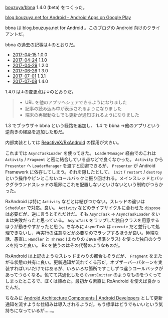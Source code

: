 [bouzuya/bbna][] 1.4.0 (beta) をつくった。

[blog.bouzuya.net for Android - Android Apps on Google Play](https://play.google.com/store/apps/details?id=net.bouzuya.blog&hl=en)

bbna は blog.bouzuya.net for Android 。このブログの Android 向けのクライアントだ。

bbna の過去の記事は↓のとおりだ。

- [2017-04-15][] 1.0.0
- [2017-04-24][] 1.1.0
- [2017-04-29][] 1.2.0
- [2017-06-26][] 1.3.0
- [2017-07-01][] 1.3.1
- [2017-07-08][] 1.4.0

1.4.0 は↓の変更点は↓のとおりだ。

> - URL を他のアプリへシェアできるようになりました
> - 記事の読み込み中が表示されるようになりました
> - 端末の再起動なしでも更新が通知されるようになりました

1.3 でブラウザ→ bbna という経路を追加し、 1.4 で bbna →他のアプリという逆向きの経路を追加した形だ。

内部実装としては [ReactiveX/RxAndroid][] の採用が大きい。

これまでは `AsyncTaskLoader` を使ってきた。 `LoaderManager` 経由でのこれは `Activity` / `Fragment` と密に結合している点などで良くなかった。 `Activity` から `Presenter` へ `LoaderManager` を渡すと回避できるが、 `Presenter` が Android Framework に依存してしまう。それを隠したとして、 `init` / `restart` / `destroy` という操作やピンとこないコールバックに振り回される。メインスレッドとバックグラウンドスレッドの境界にこれを配置しないといけないという制約がつらかった。

RxAndroid は特に `Activity` などとは結びつかない。スレッドの違いは `Scheduler` で対応。良い。 `Activity` などのライフサイクルに合わせた `dispose` は必要だが、逆に言うとそれだけだ。そも `AsyncTask` -> `AsyncTaskLoader` をいまは失敗だったと思っている。 `AsyncTask` をラップした独自クラスを用意するほうが動きやすかったと思う。ちなみに `AsyncTask` は `execute` だと並行して処理できないし、再実行の注意などが必要なのでラップするほうが良い。極端な話、愚直に `Handler` と `Thread` (まわりの Java 標準クラス) を使った独自のクラスを持つと良い。 Rx を使うのはその代替のようなものだ。

RxAndroid は上記のようなスレッドまわりの都合もそうだが、 `Fragment` をまたがる状態の共有に良い。更新通知が流れてくる形だ。オブザーバーパターンを実装すればいいだけではあるが、いろいろな箇所ですこしずつ違うコールバックがあってつらくなる。慌てて共通化したら `EventEmitter` のようなものをつくってしまったところで、ぼくは諦めた。最初から素直に RxAndroid を使えば良かったんだ。

ちなみに [Android Architecture Components | Android Developers](https://developer.android.com/topic/libraries/architecture/index.html) として更新通知を流すような仕組みは導入されるようだ。もう標準はどうでもいいという気持ちになっているが……。

[bouzuya/bbna]: https://github.com/bouzuya/bbna
[2017-04-15]: http://blog.bouzuya.net/2017/04/15/
[2017-04-24]: http://blog.bouzuya.net/2017/04/24/
[2017-04-29]: http://blog.bouzuya.net/2017/04/29/
[2017-06-26]: http://blog.bouzuya.net/2017/06/26/
[2017-07-01]: http://blog.bouzuya.net/2017/07/01/
[2017-07-08]: http://blog.bouzuya.net/2017/07/08/
[ReactiveX/RxAndroid]: https://github.com/ReactiveX/RxAndroid
